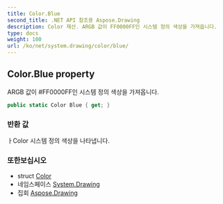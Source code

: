 ```yaml
---
title: Color.Blue
second_title: .NET API 참조용 Aspose.Drawing
description: Color 재산. ARGB 값이 FF0000FF인 시스템 정의 색상을 가져옵니다.
type: docs
weight: 100
url: /ko/net/system.drawing/color/blue/
---
```

## Color.Blue property

ARGB 값이 #FF0000FF인 시스템 정의 색상을 가져옵니다.

```csharp
public static Color Blue { get; }
```

### 반환 값

ㅏColor 시스템 정의 색상을 나타냅니다.

### 또한보십시오

* struct [Color](../)
* 네임스페이스 [System.Drawing](../../color/)
* 집회 [Aspose.Drawing](../../../)


